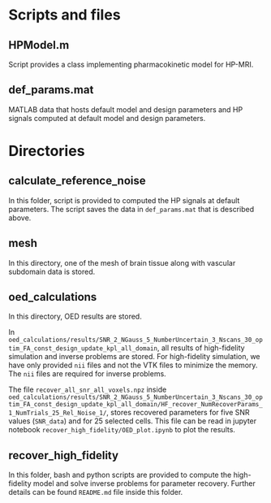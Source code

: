 # Scripts and files
## HPModel.m
Script provides a class implementing pharmacokinetic model for HP-MRI.

## def_params.mat
MATLAB data that hosts default model and design parameters and HP signals computed at default model and design parameters. 

# Directories

## calculate_reference_noise
In this folder, script is provided to computed the HP signals at default parameters. The script saves the data in `def_params.mat` that is described above.

## mesh
In this directory, one of the mesh of brain tissue along with vascular subdomain data is stored. 

## oed_calculations
In this directory, OED results are stored. 

In `oed_calculations/results/SNR_2_NGauss_5_NumberUncertain_3_Nscans_30_optim_FA_const_design_update_kpl_all_domain`, all results of high-fidelity simulation and inverse problems are stored. For high-fidelity simulation, we have only provided `nii` files and not the VTK files to minimize the memory. The `nii` files are required for inverse problems. 

The file `recover_all_snr_all_voxels.npz` inside `oed_calculations/results/SNR_2_NGauss_5_NumberUncertain_3_Nscans_30_optim_FA_const_design_update_kpl_all_domain/HF_recover_NumRecoverParams_1_NumTrials_25_Rel_Noise_1/`, stores recovered parameters for five SNR values (`SNR_data`) and for 25 selected cells. This file can be read in jupyter notebook `recover_high_fidelity/OED_plot.ipynb` to plot the results. 

## recover_high_fidelity
In this folder, bash and python scripts are provided to compute the high-fidelity model and solve inverse problems for parameter recovery. Further details can be found `README.md` file inside this folder.
